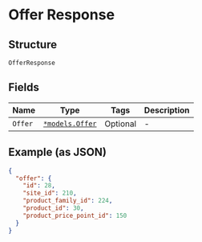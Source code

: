 
# Offer Response

## Structure

`OfferResponse`

## Fields

| Name | Type | Tags | Description |
|  --- | --- | --- | --- |
| `Offer` | [`*models.Offer`](../../doc/models/offer.md) | Optional | - |

## Example (as JSON)

```json
{
  "offer": {
    "id": 28,
    "site_id": 210,
    "product_family_id": 224,
    "product_id": 30,
    "product_price_point_id": 150
  }
}
```

